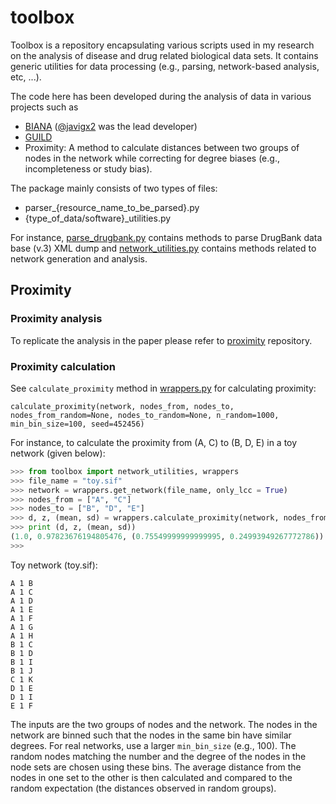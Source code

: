 # toolbox

Toolbox is a repository encapsulating various scripts used in my research on the analysis of disease and drug related biological data sets. 
It contains generic utilities for data processing (e.g., parsing, network-based analysis, etc, ...). 

The code here has been developed during the analysis of data in various projects such as
- [BIANA](http://github.com/emreg00/biana) ([@javigx2](https://twitter.com/javigx2) was the lead developer)
- [GUILD](http://github.com/emreg00/guild)
- Proximity: A method to calculate distances between two groups of nodes in the network while correcting for degree biases (e.g., incompleteness or study bias).

The package mainly consists of two types of files:
- parser_{resource_name_to_be_parsed}.py
- {type_of_data/software}_utilities.py

For instance, [parse_drugbank.py](parse_drugbank.py) contains methods to parse DrugBank data base (v.3) XML dump 
and [network_utilities.py](network_utilities.py) contains methods related to network generation and analysis. 

## Proximity

### Proximity analysis
To replicate the analysis in the paper please refer to [proximity](http://github.com/emreg00/proximity) repository.

### Proximity calculation

See `calculate_proximity` method in [wrappers.py](wrappers.py)  for calculating proximity:

`calculate_proximity(network, nodes_from, nodes_to, nodes_from_random=None, nodes_to_random=None, n_random=1000, min_bin_size=100, seed=452456)`

For instance, to calculate the proximity from (A, C) to (B, D, E) in a toy network (given below):

```python
>>> from toolbox import network_utilities, wrappers
>>> file_name = "toy.sif"
>>> network = wrappers.get_network(file_name, only_lcc = True)
>>> nodes_from = ["A", "C"]
>>> nodes_to = ["B", "D", "E"]
>>> d, z, (mean, sd) = wrappers.calculate_proximity(network, nodes_from, nodes_to, min_bin_size = 2)
>>> print (d, z, (mean, sd))
(1.0, 0.97823676194805476, (0.75549999999999995, 0.24993949267772786))
>>>
```

Toy network (toy.sif):
```
A 1 B
A 1 C
A 1 D
A 1 E
A 1 F
A 1 G
A 1 H
B 1 C
B 1 D
B 1 I
B 1 J
C 1 K
D 1 E
D 1 I
E 1 F
```

The inputs are the two groups of nodes and the network. 
The nodes in the network are binned such that the nodes in the same bin have similar degrees. 
For real networks, use a larger `min_bin_size` (e.g., 100). 
The random nodes matching the number and the degree of the nodes in the node sets are chosen
using these bins.
The average distance from the nodes in one set to the other is then calculated and compared to the 
random expectation (the distances observed in random groups).

